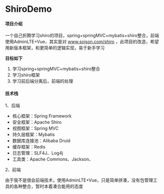 # ShiroDemo

#### 项目介绍
一个自己折腾学习shiro的项目，spring+springMVC+mybatis+shiro整合，前端使用AdminLTE+Vue，其实是对 www.sojson.com/shiro ，此项目的改造，希望用新版本框架，和更简单的逻辑实现，易于新手学习

 
 **目标如下** 
1. 学习spring+springMVC+mybatis+shiro整合
2. 学习shiro框架
3. 学习前后端分离后，前端的处理


#### 技术栈
1、后端

- 核心框架：Spring Framework
- 安全框架：Apache Shiro
- 视图框架：Spring MVC
- 持久层框架：Mybatis
- 数据库连接池：Alibaba Druid
- 缓存框架：Redis
- 日志管理：SLF4J、Log4j
- 工具类：Apache Commons、Jackson、

2、前端

由于我不是很会前端技术，使用AdminLTE+Vue，只是简单拼凑，没有包管理工具的各种整合，暂时本着凑合能用的态度

